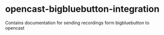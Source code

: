 # opencast-bigbluebutton-integration
Contains documentation for sending recordings form bigbluebutton to opencast
